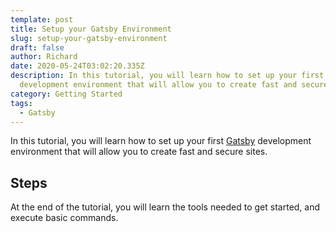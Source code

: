 ```yaml
---
template: post
title: Setup your Gatsby Environment
slug: setup-your-gatsby-environment
draft: false
author: Richard
date: 2020-05-24T03:02:20.335Z
description: In this tutorial, you will learn how to set up your first gatsby
  development environment that will allow you to create fast and secure sites.
category: Getting Started
tags:
  - Gatsby
---
```

In this tutorial, you will learn how to set up your first [Gatsby](https://www.gatsbyjs.org) development environment that will allow you to create fast and secure sites.

## Steps

At the end of the tutorial, you will learn the tools needed to get started, and execute basic commands.
